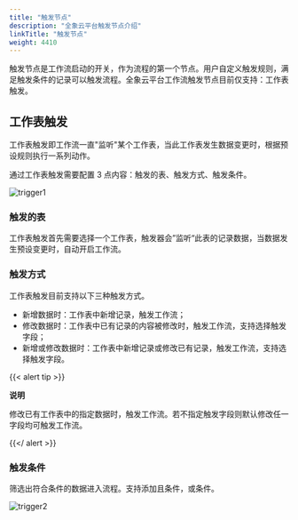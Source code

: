 ```yaml
---
title: "触发节点"
description: "全象云平台触发节点介绍"
linkTitle: "触发节点"
weight: 4410
---
```


触发节点是工作流启动的开关，作为流程的第一个节点。用户自定义触发规则，满足触发条件的记录可以触发流程。全象云平台工作流触发节点目前仅支持：工作表触发。

## 工作表触发

工作表触发即工作流一直"监听"某个工作表，当此工作表发生数据变更时，根据预设规则执行一系列动作。

通过工作表触发需要配置 3 点内容：触发的表、触发方式、触发条件。

![trigger1](/images/manual/workflow/trigger/trigger1.png)

### 触发的表

工作表触发首先需要选择一个工作表，触发器会”监听“此表的记录数据，当数据发生预设变更时，自动开启工作流。

### 触发方式

工作表触发目前支持以下三种触发方式。

- 新增数据时：工作表中新增记录，触发工作流；
- 修改数据时：工作表中已有记录的内容被修改时，触发工作流，支持选择触发字段；
- 新增或修改数据时：工作表中新增记录或修改已有记录，触发工作流，支持选择触发字段。

{{< alert tip >}}

**说明**

修改已有工作表中的指定数据时，触发工作流。若不指定触发字段则默认修改任一字段均可触发工作流。

{{</ alert >}}

### 触发条件

筛选出符合条件的数据进入流程。支持添加且条件，或条件。

![trigger2](/images/manual/workflow/trigger/trigger2.png)



